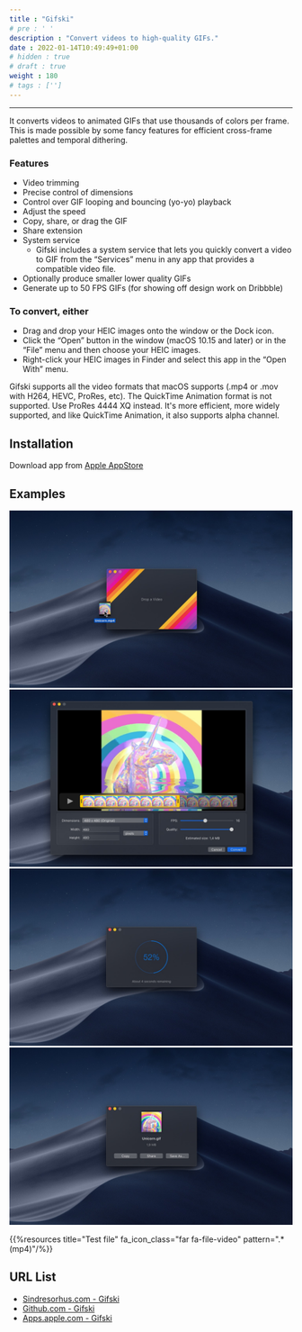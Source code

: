 ```yaml
---
title : "Gifski"
# pre : ' '
description : "Convert videos to high-quality GIFs."
date : 2022-01-14T10:49:49+01:00
# hidden : true
# draft : true
weight : 180
# tags : ['']
---
```


---

It converts videos to animated GIFs that use thousands of colors per frame. This is made possible by some fancy features for efficient cross-frame palettes and temporal dithering.

### Features

- Video trimming
- Precise control of dimensions
- Control over GIF looping and bouncing (yo-yo) playback
- Adjust the speed
- Copy, share, or drag the GIF
- Share extension
- System service
  - Gifski includes a system service that lets you quickly convert a video to GIF from the “Services” menu in any app that provides a compatible video file.
- Optionally produce smaller lower quality GIFs
- Generate up to 50 FPS GIFs (for showing off design work on Dribbble)

### To convert, either

- Drag and drop your HEIC images onto the window or the Dock icon.
- Click the “Open” button in the window (macOS 10.15 and later) or in the “File” menu and then choose your HEIC images.
- Right-click your HEIC images in Finder and select this app in the “Open With” menu.

Gifski supports all the video formats that macOS supports (.mp4 or .mov with H264, HEVC, ProRes, etc). The QuickTime Animation format is not supported. Use ProRes 4444 XQ instead. It's more efficient, more widely supported, and like QuickTime Animation, it also supports alpha channel.

## Installation

Download app from [Apple AppStore](https://apps.apple.com/us/app/gifski/id1351639930?l=en&mt=12)

## Examples

![example](images/example1.jpeg)
![example](images/example2.jpeg)
![example](images/example3.jpeg)
![example](images/example4.jpeg)

{{%resources title="Test file" fa_icon_class="far fa-file-video" pattern=".*(mp4)"/%}}

## URL List

- [Sindresorhus.com - Gifski](https://sindresorhus.com/gifski)
- [Github.com - Gifski](https://github.com/sindresorhus/Gifski)
- [Apps.apple.com - Gifski](https://apps.apple.com/us/app/gifski/id1351639930?l=en&mt=12)
